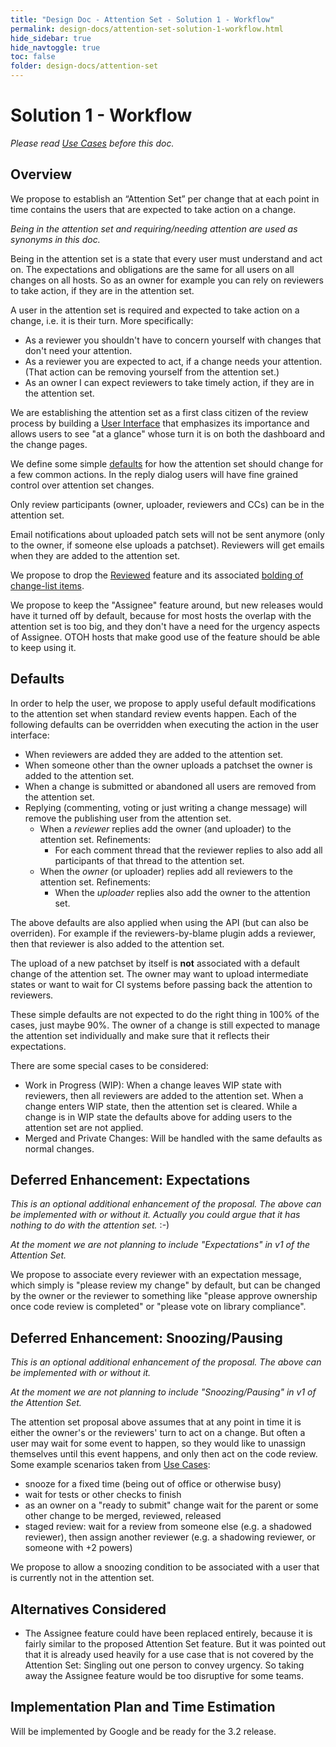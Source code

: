 ```yaml
---
title: "Design Doc - Attention Set - Solution 1 - Workflow"
permalink: design-docs/attention-set-solution-1-workflow.html
hide_sidebar: true
hide_navtoggle: true
toc: false
folder: design-docs/attention-set
---
```


# Solution 1 - Workflow

*Please read [Use Cases](/design-docs/attention-set-use-cases.html) before this doc.*

## <a id="overview">Overview

We propose to establish an “Attention Set” per change that at each point in time contains the users
that are expected to take action on a change.

*Being in the attention set and requiring/needing attention are used as synonyms in this doc.*

Being in the attention set is a state that every user must understand and act on. The expectations
and obligations are the same for all users on all changes on all hosts. So as an owner for example
you can rely on reviewers to take action, if they are in the attention set.

A user in the attention set is required and expected to take action on a change, i.e. it is their
turn. More specifically:

*   As a reviewer you shouldn't have to concern yourself with changes that don't need your
    attention.
*   As a reviewer you are expected to act, if a change needs your attention. (That action can be
    removing yourself from the attention set.)
*   As an owner I can expect reviewers to take timely action, if they are in the attention set.

We are establishing the attention set as a first class citizen of the review process by building a
[User Interface](/design-docs/attention-set-solution-1-user-interface.html) that emphasizes its
importance and allows users to see "at a glance" whose turn it is on both the dashboard and the
change pages.

We define some simple [defaults](#defaults) for how the attention set should change for a few common
actions. In the reply dialog users will have fine grained control over attention set changes.

Only review participants (owner, uploader, reviewers and CCs) can be in the attention set.

Email notifications about uploaded patch sets will not be sent anymore (only to the owner, if
someone else uploads a patchset). Reviewers will get emails when they are added to the attention
set.

We propose to drop the
[Reviewed](https://gerrit-review.googlesource.com/Documentation/rest-api-changes.html#mark-as-reviewed)
feature and its associated
[bolding of change-list items](https://gerrit-review.googlesource.com/Documentation/dev-stars.html#reviewed-star).

We propose to keep the "Assignee" feature around, but new releases would have it turned off by
default, because for most hosts the overlap with the attention set is too big, and they don't have
a need for the urgency aspects of Assignee. OTOH hosts that make good use of the feature should be
able to keep using it.

## <a id="defaults">Defaults

In order to help the user, we propose to apply useful default modifications to the attention set
when standard review events happen. Each of the following defaults can be overridden when executing
the action in the user interface:

*   When reviewers are added they are added to the attention set.
*   When someone other than the owner uploads a patchset the owner is added to the attention set.
*   When a change is submitted or abandoned all users are removed from the attention set.
*   Replying (commenting, voting or just writing a change message) will remove the publishing user
    from the attention set.
    *   When a *reviewer* replies add the owner (and uploader) to the attention set. Refinements:
        *   For each comment thread that the reviewer replies to also add all participants of that
            thread to the attention set.
    *   When the *owner* (or uploader) replies add all reviewers to the attention set. Refinements:
        *   When the *uploader* replies also add the owner to the attention set.

The above defaults are also applied when using the API (but can also be overriden). For example if
the reviewers-by-blame plugin adds a reviewer, then that reviewer is also added to the attention
set.

The upload of a new patchset by itself is **not** associated with a default change of the attention
set. The owner may want to upload intermediate states or want to wait for CI systems before passing
back the attention to reviewers.

These simple defaults are not expected to do the right thing in 100% of the cases, just maybe 90%.
The owner of a change is still expected to manage the attention set individually and make sure that
it reflects their expectations.

There are some special cases to be considered:

*   Work in Progress (WIP): When a change leaves WIP state with reviewers, then all reviewers are
    added to the attention set. When a change enters WIP state, then the attention set is cleared.
    While a change is in WIP state the defaults above for adding users to the attention set are not
    applied.
*   Merged and Private Changes: Will be handled with the same defaults as normal changes.

## <a id="expectations">Deferred Enhancement: Expectations

*This is an optional additional enhancement of the proposal. The above can be implemented with or
without it. Actually you could argue that it has nothing to do with the attention set.* :-)

*At the moment we are not planning to include "Expectations" in v1 of the Attention Set.*

We propose to associate every reviewer with an expectation message, which simply is "please review
my change" by default, but can be changed by the owner or the reviewer to something like "please
approve ownership once code review is completed" or "please vote on library compliance".

## <a id="snoozing">Deferred Enhancement: Snoozing/Pausing

*This is an optional additional enhancement of the proposal. The above can be implemented with or
without it.*

*At the moment we are not planning to include "Snoozing/Pausing" in v1 of the Attention Set.*

The attention set proposal above assumes that at any point in time it is either the owner's or the
reviewers' turn to act on a change. But often a user may wait for some event to happen, so they
would like to unassign themselves until this event happens, and only then act on the code review.
Some example scenarios taken from [Use Cases](use-cases.md):

*   snooze for a fixed time (being out of office or otherwise busy)
*   wait for tests or other checks to finish
*   as an owner on a "ready to submit" change wait for the parent or some other change to be merged,
    reviewed, released
*   staged review: wait for a review from someone else (e.g. a shadowed reviewer), then assign
    another reviewer (e.g. a shadowing reviewer, or someone with +2 powers)

We propose to allow a snoozing condition to be associated with a user that is currently not in the
attention set.

## <a id="implementation">Alternatives Considered

*   The Assignee feature could have been replaced entirely, because it is fairly similar to the
    proposed Attention Set feature. But it was pointed out that it is already used heavily for a use
    case that is not covered by the Attention Set: Singling out one person to convey urgency. So
    taking away the Assignee feature would be too disruptive for some teams.

## <a id="implementation">Implementation Plan and Time Estimation

Will be implemented by Google and be ready for the 3.2 release.
